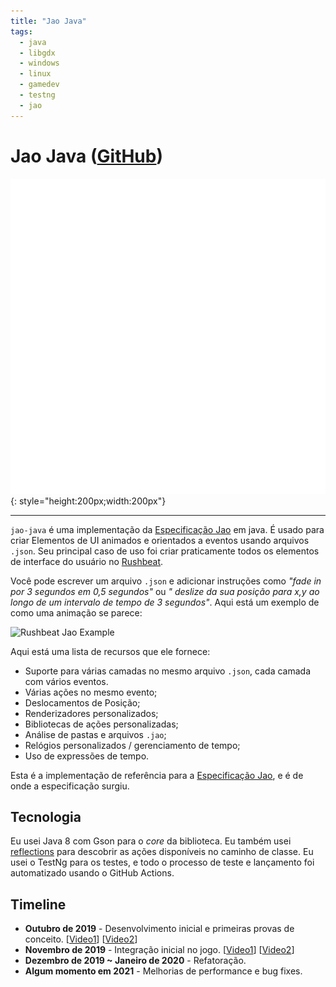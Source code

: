 ```yaml
---
title: "Jao Java"
tags:
  - java
  - libgdx
  - windows
  - linux
  - gamedev
  - testng
  - jao
---
```


# Jao Java ([GitHub](https://github.com/danodic-dev/jao-java)) 

![Jao Logo](../assets/jao-logo-light.svg)
{: style="height:200px;width:200px"} 

---
  
`jao-java` é uma implementação da [Especificação Jao](/en/projects/jao_specification) em java. É usado para criar Elementos de UI animados e orientados a eventos usando arquivos `.json`. Seu principal caso de uso foi criar praticamente todos os elementos de interface do usuário no [Rushbeat](rushbeat.md).  
  
Você pode escrever um arquivo `.json` e adicionar instruções como _"fade in por 3 segundos em 0,5 segundos"_ ou _" deslize da sua posição para x,y ao longo de um intervalo de tempo de 3 segundos"_. Aqui está um exemplo de como uma animação se parece:  
  
![Rushbeat Jao Example](https://user-images.githubusercontent.com/6846892/152474666-3dfc1d63-b468-4002-9bc6-ac81e5b4b951.gif)  
  
Aqui está uma lista de recursos que ele fornece:  
  
- Suporte para várias camadas no mesmo arquivo `.json`, cada camada com vários eventos.  
- Várias ações no mesmo evento;  
- Deslocamentos de Posição;  
- Renderizadores personalizados;  
- Bibliotecas de ações personalizadas;  
- Análise de pastas e arquivos `.jao`;  
- Relógios personalizados / gerenciamento de tempo;  
- Uso de expressões de tempo.  
  
Esta é a implementação de referência para a [Especificação Jao](/en/projects/jao_specification), e é de onde a especificação surgiu.  
  
## Tecnologia  
Eu usei Java 8 com Gson para o _core_ da biblioteca. Eu também usei [reflections](https://github.com/ronmamo/reflections) para descobrir as ações disponíveis no caminho de classe. Eu usei o TestNg para os testes, e todo o processo de teste e lançamento foi automatizado usando o GitHub Actions.  
  
## Timeline  
  
- **Outubro de 2019** - Desenvolvimento inicial e primeiras provas de conceito. [[Video1](https://odysee.com/@danodic.dev:5/json_animation_objects_jao_1st_demo_libgdx_jao_gdx_edit:6)] [[Video2](https://odysee.com/@danodic.dev:5/rushbeat_devlog_jao_file_inexis_logo_final_so_far:0)]  
- **Novembro de 2019** - Integração inicial no jogo. [[Video1](https://odysee.com/@danodic.dev:5/rushbeat_devlog_initial_integration_of_skin_system_and_conversion_to_4k_skin.:0)] [[Video2](https://odysee.com/@danodic.dev:5/rushbeat_devlog_new_logo_screen_done_using_jao:7)]  
- **Dezembro de 2019 ~ Janeiro de 2020** - Refatoração.  
- **Algum momento em 2021** - Melhorias de performance e bug fixes.
